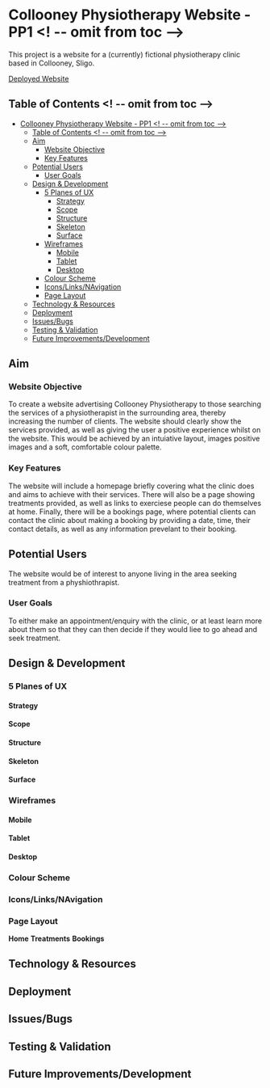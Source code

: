 # Collooney Physiotherapy Website - PP1 <! -- omit from toc -->

This project is a website for a (currently) fictional physiotherapy clinic 
based in Collooney, Sligo.

[Deployed Website](https://diarmuidhenry.github.io/Project-01/)

## Table of Contents <! -- omit from toc -->

- [Collooney Physiotherapy Website - PP1 \<! -- omit from toc --\>](#collooney-physiotherapy-website---pp1-----omit-from-toc---)
  - [Table of Contents \<! -- omit from toc --\>](#table-of-contents-----omit-from-toc---)
  - [Aim](#aim)
    - [Website Objective](#website-objective)
    - [Key Features](#key-features)
  - [Potential Users](#potential-users)
    - [User Goals](#user-goals)
  - [Design \& Development](#design--development)
    - [5 Planes of UX](#5-planes-of-ux)
      - [Strategy](#strategy)
      - [Scope](#scope)
      - [Structure](#structure)
      - [Skeleton](#skeleton)
      - [Surface](#surface)
    - [Wireframes](#wireframes)
      - [Mobile](#mobile)
      - [Tablet](#tablet)
      - [Desktop](#desktop)
    - [Colour Scheme](#colour-scheme)
    - [Icons/Links/NAvigation](#iconslinksnavigation)
    - [Page Layout](#page-layout)
  - [Technology \& Resources](#technology--resources)
  - [Deployment](#deployment)
  - [Issues/Bugs](#issuesbugs)
  - [Testing \& Validation](#testing--validation)
  - [Future Improvements/Development](#future-improvementsdevelopment)


## Aim

### Website Objective

To create a website advertising Collooney Physiotherapy to those searching the services of a physiotherapist in the surrounding area, thereby increasing the number of clients.
The website should clearly show the services provided, as well as giving the user a positive experience whilst on the website. This would be achieved by an intuiative layout, images positive images and a soft, comfortable colour palette.

### Key Features

The website will include a homepage briefly covering what the clinic does and aims to achieve with their services. There will also be a page showing treatments provided, as well as links to exerciese people can do themselves at home. Finally, there will be a bookings page, where potential clients can contact the clinic about making a booking by providing a date, time, their contact details, as well as any information prevelant to their booking.

## Potential Users

The website would be of interest to anyone living in the area seeking treatment from a physhiothrapist.

### User Goals

To either make an appointment/enquiry with the clinic, or at least learn more about them so that they can
then decide if they would liee to go ahead and seek treatment.

## Design & Development

### 5 Planes of UX
#### Strategy
#### Scope
#### Structure
#### Skeleton
#### Surface

### Wireframes
#### Mobile
#### Tablet
#### Desktop

### Colour Scheme

### Icons/Links/NAvigation

### Page Layout
**Home**
**Treatments**
**Bookings**

## Technology & Resources

## Deployment

## Issues/Bugs

## Testing & Validation

## Future Improvements/Development
